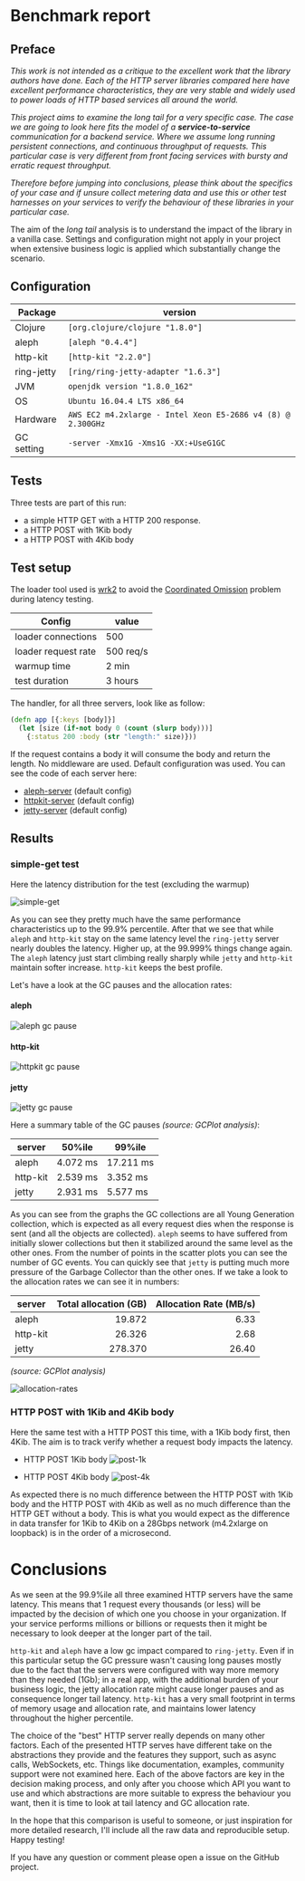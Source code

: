 # Benchmark report

## Preface

*This work is not intended as a critique to the excellent work that
the library authors have done. Each of the HTTP server libraries
compared here have excellent performance characteristics, they are
very stable and widely used to power loads of HTTP based services all
around the world.*

*This project aims to examine the _long tail_ for a very specific
case.  The case we are going to look here fits the model of a
**service-to-service** communication for a backend service. Where we
assume long running persistent connections, and continuous throughput
of requests.  This particular case is very different from front facing
services with bursty and erratic request throughput.*

*Therefore before jumping into conclusions, please think about the
specifics of your case and if unsure collect metering data and use
this or other test harnesses on your services to verify the behaviour
of these libraries in your particular case.*

The aim of the _long tail_ analysis is to understand the impact of the
library in a vanilla case. Settings and configuration might not apply
in your project when extensive business logic is applied which
substantially change the scenario.

## Configuration

| Package    | version                                                     |
|------------|-------------------------------------------------------------|
| Clojure    | `[org.clojure/clojure "1.8.0"]`                             |
| aleph      | `[aleph "0.4.4"]`                                           |
| http-kit   | `[http-kit "2.2.0"]`                                        |
| ring-jetty | `[ring/ring-jetty-adapter "1.6.3"]`                         |
| JVM        | `openjdk version "1.8.0_162"`                               |
| OS         | `Ubuntu 16.04.4 LTS x86_64`                                 |
| Hardware   | `AWS EC2 m4.2xlarge - Intel Xeon E5-2686 v4 (8) @ 2.300GHz` |
| GC setting | `-server -Xmx1G -Xms1G -XX:+UseG1GC`                        |



## Tests

Three tests are part of this run:

  - a simple HTTP GET with a HTTP 200 response.
  - a HTTP POST with 1Kib body
  - a HTTP POST with 4Kib body


## Test setup

The loader tool used is [wrk2](https://github.com/giltene/wrk2) to
avoid the [Coordinated
Omission](https://groups.google.com/forum/#!msg/mechanical-sympathy/icNZJejUHfE/BfDekfBEs_sJ)
problem during latency testing.

| Config              | value     |
|---------------------|-----------|
| loader connections  | 500       |
| loader request rate | 500 req/s |
| warmup time         | 2 min     |
| test duration       | 3 hours   |


The handler, for all three servers, look like as follow:

``` clojure
(defn app [{:keys [body]}]
  (let [size (if-not body 0 (count (slurp body)))]
    {:status 200 :body (str "length:" size)}))
```

If the request contains a body it will consume the body and return the
length.  No middleware are used. Default configuration was used. You
can see the code of each server here:

  - [aleph-server](../../aleph-server/) (default config)
  - [httpkit-server](../../httpkit-server/) (default config)
  - [jetty-server](../../jetty-server/) (default config)


## Results

### simple-get test

Here the latency distribution for the test (excluding the warmup)

![simple-get](./simple-get/simple-get-latency.png)

As you can see they pretty much have the same performance
characteristics up to the 99.9% percentile. After that we see that
while `aleph` and `http-kit` stay on the same latency level the
`ring-jetty` server nearly doubles the latency.  Higher up, at the
99.999% things change again.  The `aleph` latency just start climbing
really sharply while `jetty` and `http-kit` maintain softer
increase. `http-kit` keeps the best profile.

Let's have a look at the GC pauses and the allocation rates:

#### aleph

![aleph gc pause](./simple-get/aleph-server-gc.png)

#### http-kit

![httpkit gc pause](./simple-get/httpkit-server-gc.png)

#### jetty

![jetty gc pause](./simple-get/jetty-server-gc.png)

Here a summary table of the GC pauses _(source: GCPlot analysis)_:

| server   | 50%ile   | 99%ile    |
|----------|----------|-----------|
| aleph    | 4.072 ms | 17.211 ms |
| http-kit | 2.539 ms | 3.352  ms |
| jetty    | 2.931 ms | 5.577  ms |

As you can see from the graphs the GC collections are all Young
Generation collection, which is expected as all every request dies
when the response is sent (and all the objects are collected).
`aleph` seems to have suffered from initially slower collections but
then it stabilized around the same level as the other ones.  From the
number of points in the scatter plots you can see the number of GC
events. You can quickly see that `jetty` is putting much more pressure
of the Garbage Collector than the other ones. If we take a look to the
allocation rates we can see it in numbers:

| server   | Total allocation (GB) | Allocation Rate (MB/s) |
|----------|----------------------:|-----------------------:|
| aleph    |                19.872 |                   6.33 |
| http-kit |                26.326 |                   2.68 |
| jetty    |               278.370 |                  26.40 |

_(source: GCPlot analysis)_

![allocation-rates](./simple-get/allocation-rates.png)

### HTTP POST with 1Kib and 4Kib body

Here the same test with a HTTP POST this time, with a 1Kib body first, then 4Kib.
The aim is to track verify whether a request body impacts the latency.

  * HTTP POST 1Kib body
![post-1k](./post-1k/post-1k-latency.png)

  * HTTP POST 4Kib body
![post-4k](./post-4k/post-4k-latency.png)


As expected there is no much difference between the HTTP POST with
1Kib body and the HTTP POST with 4Kib as well as no much difference
than the HTTP GET without a body. This is what you would expect as the
difference in data transfer for 1Kib to 4Kib on a 28Gbps network
(m4.2xlarge on loopback) is in the order of a microsecond.

# Conclusions

As we seen at the 99.9%ile all three examined HTTP servers have the
same latency. This means that 1 request every thousands (or less) will
be impacted by the decision of which one you choose in your
organization.  If your service performs millions or billions or
requests then it might be necessary to look deeper at the longer part
of the tail.

`http-kit` and `aleph` have a low gc impact compared to `ring-jetty`.
Even if in this particular setup the GC pressure wasn't causing long
pauses mostly due to the fact that the servers were configured with
way more memory than they needed (1Gb); in a real app, with the
additional burden of your business logic, the jetty allocation rate
might cause longer pauses and as consequence longer tail latency.
`http-kit` has a very small footprint in terms of memory usage and
allocation rate, and maintains lower latency throughout the higher
percentile.

The choice of the "best" HTTP server really depends on many other
factors.  Each of the presented HTTP serves have different take on the
abstractions they provide and the features they support, such as async
calls, WebSockets, etc. Things like documentation, examples, community
support were not examined here. Each of the above factors are key in
the decision making process, and only after you choose which API you
want to use and which abstractions are more suitable to express the
behaviour you want, then it is time to look at tail latency and GC
allocation rate.

In the hope that this comparison is useful to someone, or just
inspiration for more detailed research, I'll include all the raw data
and reproducible setup. Happy testing!

If you have any question or comment please open a issue on the GitHub
project.
